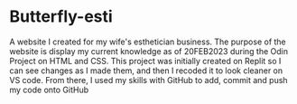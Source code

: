# Butterfly-esti
A website I created for my wife's esthetician business.
The purpose of the website is display my current knowledge as of 20FEB2023 during the Odin Project on HTML and CSS.
This project was initially created on Replit so I can see changes as I made them, and then I recoded it to look cleaner on VS code. From there, I used my skills with GitHub to add, commit and push my code onto GitHub
